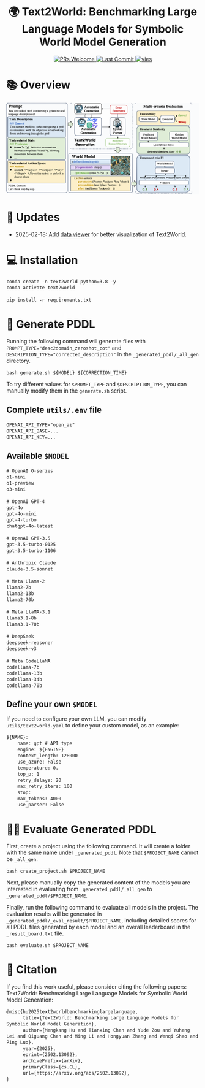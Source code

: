 <h1 align="center">
	🌍 Text2World: Benchmarking Large Language Models for Symbolic World Model Generation<br>
</h1>

<p align="center">
  <!-- <a href="LICENSE">
    <img alt="License" src="https://img.shields.io/github/license/Aaron617/text2world?color=blue">
  </a> -->
  <a href="https://github.com/Aaron617/text2world/pulls">
    <img alt="PRs Welcome" src="https://img.shields.io/badge/PRs-welcome-brightgreen.svg">
  </a>
  <a href="https://github.com/Aaron617/text2world/commits">
    <img alt="Last Commit" src="https://img.shields.io/github/last-commit/Aaron617/text2world">
  </a>
  <!-- <a href="https://github.com/Aaron617/text2world">
    <img alt="GitHub Repo stars" src="https://img.shields.io/github/stars/Aaron617/text2world?style=social">
  </a> -->
  <a href="https://hits.seeyoufarm.com">
    <img alt="vies" src="https://hits.seeyoufarm.com/api/count/incr/badge.svg?url=https%3A%2F%2Fgithub.com%2FAaron617%2Ftext2world&count_bg=%2379C83D&title_bg=%23555555&icon=&icon_color=%23E7E7E7&title=hits&edge_flat=false">
  </a>
  <!-- <a href="https://arxiv.org/abs/YOUR_PAPER_ID">
    <img alt="arXiv" src="https://img.shields.io/badge/arXiv-YOUR_PAPER_ID-b31b1b.svg">
  </a> -->
</p>


# 📚 Overview
![](./assets/main.svg)

# 📝 Updates

- 2025-02-18: Add [data viewer](https://huggingface.co/spaces/xdzouyd/text2world) for better visualization of Text2World.

# 💻 Installation
```
conda create -n text2world python=3.8 -y
conda activate text2world

pip install -r requirements.txt
```

# 🏃 Generate PDDL
Running the following command will generate files with `PROMPT_TYPE="desc2domain_zeroshot_cot"` and `DESCRIPTION_TYPE="corrected_description"` in the `_generated_pddl/_all_gen` directory.  
```
bash generate.sh ${MODEL} ${CORRECTION_TIME}
```
To try different values for `$PROMPT_TYPE` and `$DESCRIPTION_TYPE`, you can manually modify them in the `generate.sh` script.

## Complete `utils/.env` file
```
OPENAI_API_TYPE="open_ai"
OPENAI_API_BASE=...
OPENAI_API_KEY=...
```

## Available `$MODEL`
```
# OpenAI O-series
o1-mini
o1-preview
o3-mini

# OpenAI GPT-4
gpt-4o
gpt-4o-mini
gpt-4-turbo
chatgpt-4o-latest

# OpenAI GPT-3.5
gpt-3.5-turbo-0125
gpt-3.5-turbo-1106

# Anthropic Claude
claude-3.5-sonnet

# Meta Llama-2
llama2-7b
llama2-13b
llama2-70b

# Meta LlaMA-3.1
llama3.1-8b
llama3.1-70b

# DeepSeek
deepseek-reasoner
deepseek-v3

# Meta CodeLlaMA
codellama-7b
codellama-13b
codellama-34b
codellama-70b
```

## Define your own `$MODEL`
If you need to configure your own LLM, you can modify `utils/text2world.yaml` to define your custom model, as an example:
```
${NAME}:
    name: gpt # API type
    engine: ${ENGINE}
    context_length: 128000
    use_azure: False
    temperature: 0.
    top_p: 1
    retry_delays: 20
    max_retry_iters: 100
    stop: 
    max_tokens: 4000
    use_parser: False
```

# 🧑‍🏫 Evaluate Generated PDDL
First, create a project using the following command. It will create a folder with the same name under `_generated_pddl`. Note that `$PROJECT_NAME` cannot be `_all_gen`.
```
bash create_project.sh $PROJECT_NAME
```
Next, please manually copy the generated content of the models you are interested in evaluating from `_generated_pddl/_all_gen` to `_generated_pddl/$PROJECT_NAME`.

Finally, run the following command to evaluate all models in the project. The evaluation results will be generated in `_generated_pddl/_eval_result/$PROJECT_NAME`, including detailed scores for all PDDL files generated by each model and an overall leaderboard in the `_result_board.txt` file.
```
bash evaluate.sh $PROJECT_NAME
```

# 📝 Citation

If you find this work useful, please consider citing the following papers:
Text2World: Benchmarking Large Language Models for Symbolic World Model Generation:
```
@misc{hu2025text2worldbenchmarkinglargelanguage,
      title={Text2World: Benchmarking Large Language Models for Symbolic World Model Generation}, 
      author={Mengkang Hu and Tianxing Chen and Yude Zou and Yuheng Lei and Qiguang Chen and Ming Li and Hongyuan Zhang and Wenqi Shao and Ping Luo},
      year={2025},
      eprint={2502.13092},
      archivePrefix={arXiv},
      primaryClass={cs.CL},
      url={https://arxiv.org/abs/2502.13092}, 
}
```
